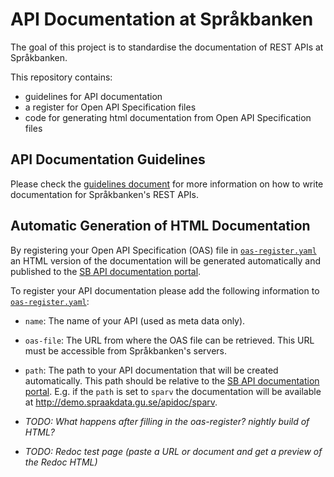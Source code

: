 # API Documentation at Språkbanken

The goal of this project is to standardise the documentation of REST APIs
at Språkbanken.

This repository contains:

* guidelines for API documentation
* a register for Open API Specification files
* code for generating html documentation from Open API Specification files


## API Documentation Guidelines

Please check the [guidelines document](guidelines.md) for more information on how to write documentation for Språkbanken's
REST APIs.


## Automatic Generation of HTML Documentation

By registering your Open API Specification (OAS) file in [`oas-register.yaml`](oas-register.yaml) an HTML version of the
documentation will be generated automatically and published to the [SB API documentation portal](http://demo.spraakdata.gu.se/apidoc).

To register your API documentation please add the following information to [`oas-register.yaml`](oas-register.yaml):
  * `name`: The name of your API (used as meta data only).
  * `oas-file`: The URL from where the OAS file can be retrieved. This URL must be accessible from Språkbanken's servers.
  * `path`: The path to your API documentation that will be created automatically. This path should be relative to the
    [SB API documentation portal](http://demo.spraakdata.gu.se/apidoc). E.g. if the `path` is set to `sparv` the documentation
    will be available at http://demo.spraakdata.gu.se/apidoc/sparv.


* *TODO: What happens after filling in the oas-register? nightly build of HTML?*
* *TODO: Redoc test page (paste a URL or document and get a preview of the Redoc HTML)*
